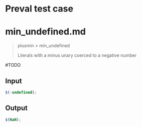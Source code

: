 # Preval test case

# min_undefined.md

> plusmin > min_undefined
>
> Literals with a minus unary coerced to a negative number

#TODO

## Input

`````js filename=intro
$(-undefined);
`````

## Output

`````js filename=intro
$(NaN);
`````
